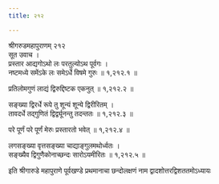 ```yaml
---
title: २१२

---
```

श्रीगरुडमहापुराणम् २१२  
सूत उवाच ।  
प्रस्तार आद्यगोऽथो लः परतुल्योऽथ पूर्वगः ।  
नष्टमध्ये समेंऽके लः समेऽर्धे विषमे गुरुः ॥ १,२१२.१ ॥  
  
प्रतिलोमगुणं लाद्यं द्विरुद्दिष्टक एकनुत् ॥ १,२१२.२ ॥  
  
सङ्ख्या द्विरर्धे रूपे तु शून्यं शून्ये द्विरीरितम् ।  
तावदर्धे तद्गुणितं द्विर्द्व्यूनन्तु तदन्ततः ॥ १,२१२.३ ॥  
  
परे पूर्णं परे पूर्णं मेरुः प्रस्तारतो भवेत् ॥ १,२१२.४ ॥  
  
लगसङ्ख्या वृत्तसङ्ख्या चाद्याङ्गुलमथोर्ध्वतः ।  
सङ्ख्यैव द्विगुणैकोनाच्छन्दः सारोऽयमीरितः ॥ १,२१२.५ ॥  
  
इति श्रीगारुडे महापुराणे पूर्वखण्डे प्रथमानाचा छन्दोलक्षणं नाम द्वादशोत्तरद्विशततमोऽध्यायः